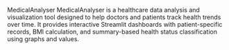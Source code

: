 MedicalAnalyser
MedicalAnalyser is a healthcare data analysis and visualization tool designed to help doctors and patients track health trends over time. It provides interactive Streamlit dashboards with patient-specific records, BMI calculation, and summary-based health status classification using graphs and values.
